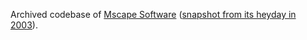 Archived codebase of [Mscape Software](https://www.mscape.com/) ([snapshot from its heyday in 2003](https://web.archive.org/web/20030729203338id_/http://www.mscape.com/)).
